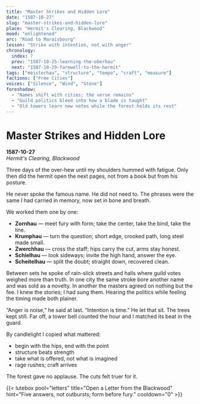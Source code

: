 ```yaml
---
title: "Master Strikes and Hidden Lore"
date: "1587-10-27"
slug: "master-strikes-and-hidden-lore"
place: "Hermit's Clearing, Blackwood"
mood: "enlightened"
arc: "Road to Maraisbourg"
lesson: "Strike with intention, not with anger"
chronology:
  index: 7
  prev: "1587-10-25-learning-the-oberhau"
  next: "1587-10-29-farewell-to-the-hermit"
tags: ["meisterhau", "structure", "tempo", "craft", "measure"]
factions: ["Free Cities"]
voices: ["Silence", "Wind", "Stone"]
foreshadow:
  - "Names shift with cities; the verse remains"
  - "Guild politics bleed into how a blade is taught"
  - "Old towers learn new notes while the forest holds its rest"
---
```


# Master Strikes and Hidden Lore  
**1587-10-27**  
*Hermit's Clearing, Blackwood*

Three days of the over-hew until my shoulders hummed with fatigue. Only then did the hermit open the next pages, not from a book but from his posture.

He never spoke the famous name. He did not need to. The phrases were the same I had carried in memory, now set in bone and breath.

We worked them one by one:

- **Zornhau** — meet fury with form; take the center, take the bind, take the line.  
- **Krumphau** — turn the question; short edge, crooked path, long steel made small.  
- **Zwerchhau** — cross the staff; hips carry the cut, arms stay honest.  
- **Schielhau** — look sideways; invite the high hand, answer the eye.  
- **Scheitelhau** — split the doubt; straight down, recovered clean.

Between sets he spoke of rain-slick streets and halls where guild votes weighed more than truth. In one city the same stroke bore another name and was sold as a novelty. In another the masters agreed on nothing but the fee. I knew the stories; I had sung them. Hearing the politics while feeling the timing made both plainer.

“Anger is noise,” he said at last. “Intention is time.” He let that sit. The trees kept still. Far off, a tower bell counted the hour and I matched its beat in the guard.

By candlelight I copied what mattered:

- begin with the hips, end with the point  
- structure beats strength  
- take what is offered, not what is imagined  
- rage rushes; craft arrives

The forest gave no applause. The cuts felt truer for it.

{{< lutebox pool="letters" title="Open a Letter from the Blackwood" hint="Five answers, not outbursts; form before fury." cooldown="0" >}}
